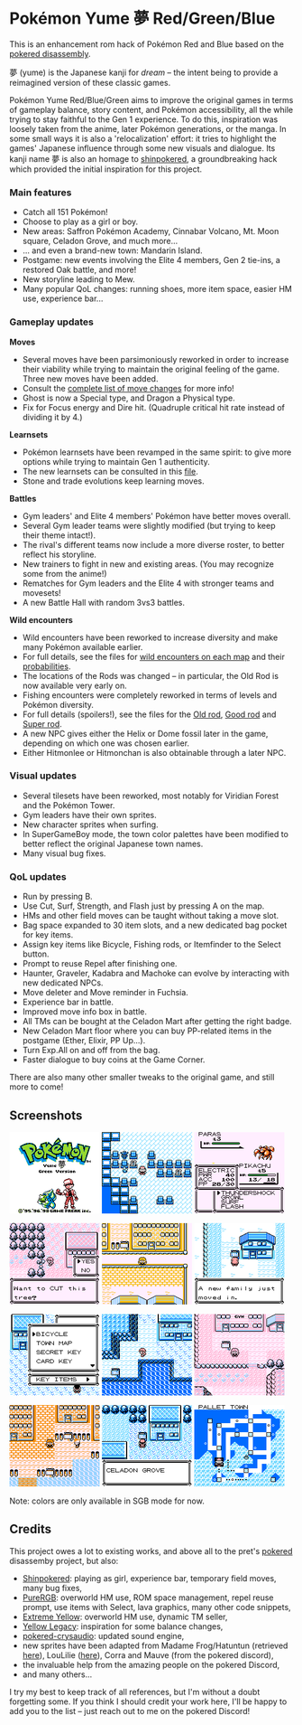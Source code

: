 # Pokémon Yume 夢 Red/Green/Blue

This is an enhancement rom hack of Pokémon Red and Blue based on the [pokered disassembly](https://github.com/pret/pokered).

夢 (yume) is the Japanese kanji for *dream* – the intent being to provide a reimagined version of these classic games.

Pokémon Yume Red/Blue/Green aims to improve the original games in terms of gameplay balance, story content, and Pokémon accessibility, all the while trying to stay faithful to the Gen 1 experience.
To do this, inspiration was loosely taken from the anime, later Pokémon generations, or the manga.
In some small ways it is also a 'relocalization' effort: it tries to highlight the games' Japanese influence through some new visuals and dialogue.
Its kanji name 夢 is also an homage to [shinpokered](https://github.com/jojobear13/shinpokered), a groundbreaking hack which provided the initial inspiration for this project.

### Main features

- Catch all 151 Pokémon!
- Choose to play as a girl or boy.
- New areas: Saffron Pokémon Academy, Cinnabar Volcano, Mt. Moon square, Celadon Grove, and much more...
- ... and even a brand-new town: Mandarin Island.
- Postgame: new events involving the Elite 4 members, Gen 2 tie-ins, a restored Oak battle, and more!
- New storyline leading to Mew.
- Many popular QoL changes: running shoes, more item space, easier HM use, experience bar...

### Gameplay updates

**Moves**
- Several moves have been parsimoniously reworked in order to increase their viability while trying to maintain the original feeling of the game. Three new moves have been added.
- Consult the [complete list of move changes](docs/move_changes.md) for more info!
- Ghost is now a Special type, and Dragon a Physical type.
- Fix for Focus energy and Dire hit. (Quadruple critical hit rate instead of dividing it by 4.)

**Learnsets**
- Pokémon learnsets have been revamped in the same spirit: to give more options while trying to maintain Gen 1 authenticity.
- The new learnsets can be consulted in this [file](data/pokemon/evos_moves.asm).
- Stone and trade evolutions keep learning moves.

**Battles**
- Gym leaders' and Elite 4 members' Pokémon have better moves overall.
- Several Gym leader teams were slightly modified (but trying to keep their theme intact!).
- The rival's different teams now include a more diverse roster, to better reflect his storyline.
- New trainers to fight in new and existing areas. (You may recognize some from the anime!)
- Rematches for Gym leaders and the Elite 4 with stronger teams and movesets!
- A new Battle Hall with random 3vs3 battles.

**Wild encounters**
- Wild encounters have been reworked to increase diversity and make many Pokémon available earlier.
- For full details, see the files for [wild encounters on each map](data/wild/maps) and their [probabilities](data/wild/probabilities.asm).
- The locations of the Rods was changed – in particular, the Old Rod is now available very early on.
- Fishing encounters were completely reworked in terms of levels and Pokémon diversity.
- For full details (spoilers!), see the files for the [Old rod](data/wild/old_rod.asm), [Good rod](data/wild/good_rod.asm) and [Super rod](data/wild/super_rod.asm).
- A new NPC gives either the Helix or Dome fossil later in the game, depending on which one was chosen earlier.
- Either Hitmonlee or Hitmonchan is also obtainable through a later NPC.

### Visual updates

- Several tilesets have been reworked, most notably for Viridian Forest and the Pokémon Tower.
- Gym leaders have their own sprites.
- New character sprites when surfing.
- In SuperGameBoy mode, the town color palettes have been modified to better reflect the original Japanese town names.
- Many visual bug fixes.

### QoL updates

- Run by pressing B.
- Use Cut, Surf, Strength, and Flash just by pressing A on the map.
- HMs and other field moves can be taught without taking a move slot.
- Bag space expanded to 30 item slots, and a new dedicated bag pocket for key items.
- Assign key items like Bicycle, Fishing rods, or Itemfinder to the Select button.
- Prompt to reuse Repel after finishing one.
- Haunter, Graveler, Kadabra and Machoke can evolve by interacting with new dedicated NPCs.
- Move deleter and Move reminder in Fuchsia.
- Experience bar in battle.
- Improved move info box in battle.
- All TMs can be bought at the Celadon Mart after getting the right badge.
- New Celadon Mart floor where you can buy PP-related items in the postgame (Ether, Elixir, PP Up...).
- Turn Exp.All on and off from the bag.
- Faster dialogue to buy coins at the Game Corner.

There are also many other smaller tweaks to the original game, and still more to come!

## Screenshots

![green_titlescreen](/docs/screenshots/green_titlescreen.png?raw=true)
![pokemon_tower](/docs/screenshots/pokemon_tower.png?raw=true)
![battle_infobox](/docs/screenshots/battle_infobox.png?raw=true)

![cut_tree](/docs/screenshots/cut_tree.png?raw=true)
![pokemon_academy](/docs/screenshots/pokemon_academy.png?raw=true)
![new_family](/docs/screenshots/new_family.png?raw=true)

![key_items](/docs/screenshots/key_items.png?raw=true)
![cinnabar_island](/docs/screenshots/cinnabar_island.png?raw=true)
![fuchsia](/docs/screenshots/fuchsia.png?raw=true)

![mandarin_island](/docs/screenshots/mandarin_island.png?raw=true)
![celadon_grove](/docs/screenshots/celadon_grove.png?raw=true)
![town_map](/docs/screenshots/town_map.png?raw=true)

Note: colors are only available in SGB mode for now.

## Credits

This project owes a lot to existing works, and above all to the pret's [pokered](https://github.com/pret/pokered) disassemby project, but also:

- [Shinpokered](https://github.com/jojobear13/shinpokered): playing as girl, experience bar, temporary field moves, many bug fixes,
- [PureRGB](https://github.com/Vortyne/pureRGB): overworld HM use, ROM space management, repel reuse prompt, use items with Select, lava graphics, many other code snippets,
- [Extreme Yellow](https://github.com/RainbowMetalPigeon/ExtremeYellow): overworld HM use, dynamic TM seller,
- [Yellow Legacy](https://github.com/cRz-Shadows/Pokemon_Yellow_Legacy): inspiration for some balance changes,
- [pokered-crysaudio](https://github.com/dannye/pokered-crysaudio/tree/1edc6019fb8630bccd94f0b0e7dd4082cf7f4245): updated sound engine,
- new sprites have been adapted from Madame Frog/Hatuntun (retrieved [here](https://www.deviantart.com/ghost-missingno/art/Blue-Sprites-for-R-G-B-Y-339796334)), LouLilie ([here](https://www.deviantart.com/loulilie/art/PokemonSpecial-Sprites-Yellow-302559354)), Corra and Mauve (from the pokered discord),
- the invaluable help from the amazing people on the pokered Discord,
- and many others...

I try my best to keep track of all references, but I'm without a doubt forgetting some.
If you think I should credit your work here, I'll be happy to add you to the list – just reach out to me on the pokered Discord!
